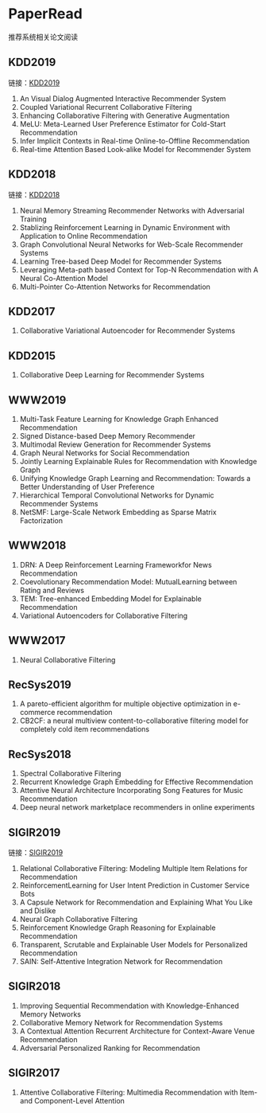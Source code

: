 # PaperRead

推荐系统相关论文阅读

## KDD2019

链接：[KDD2019](https://www.kdd.org/kdd2019/accepted-papers)

1. An Visual Dialog Augmented Interactive Recommender System
2. Coupled Variational Recurrent Collaborative Filtering
3. Enhancing Collaborative Filtering with Generative Augmentation
4. MeLU: Meta-Learned User Preference Estimator for Cold-Start Recommendation
5. Infer Implicit Contexts in Real-time Online-to-Offline Recommendation
6. Real-time Attention Based Look-alike Model for Recommender System

## KDD2018

链接：[KDD2018](https://www.kdd.org/kdd2018/accepted-papers)

1. Neural Memory Streaming Recommender Networks with Adversarial Training
2. Stablizing Reinforcement Learning in Dynamic Environment with Application to Online Recommendation
3. Graph Convolutional Neural Networks for Web-Scale Recommender Systems
4. Learning Tree-based Deep Model for Recommender Systems
5. Leveraging Meta-path based Context for Top-N Recommendation with A Neural Co-Attention Model
6. Multi-Pointer Co-Attention Networks for Recommendation

## KDD2017

1. Collaborative Variational Autoencoder for Recommender Systems

## KDD2015

1. Collaborative Deep Learning for Recommender Systems

## WWW2019

1. Multi-Task Feature Learning for Knowledge Graph Enhanced Recommendation
2. Signed Distance-based Deep Memory Recommender
3. Multimodal Review Generation for Recommender Systems
4. Graph Neural Networks for Social Recommendation
5. Jointly Learning Explainable Rules for Recommendation with Knowledge Graph
6. Unifying Knowledge Graph Learning and Recommendation: Towards a Better Understanding of User Preference
7. Hierarchical Temporal Convolutional Networks for Dynamic Recommender Systems
8. NetSMF: Large-Scale Network Embedding as Sparse Matrix Factorization

## WWW2018

1. DRN: A Deep Reinforcement Learning Frameworkfor News Recommendation
2. Coevolutionary Recommendation Model: MutualLearning between Rating and Reviews
3. TEM: Tree-enhanced Embedding Model for Explainable Recommendation
4. Variational Autoencoders for Collaborative Filtering

## WWW2017

1. Neural Collaborative Filtering

## RecSys2019

1. A pareto-efficient algorithm for multiple objective optimization in e-commerce recommendation
2. CB2CF: a neural multiview content-to-collaborative filtering model for completely cold item recommendations

## RecSys2018

1. Spectral Collaborative Filtering
2. Recurrent Knowledge Graph Embedding for Effective Recommendation
3. Attentive Neural Architecture Incorporating Song Features for Music Recommendation
4. Deep neural network marketplace recommenders in online
experiments

## SIGIR2019

链接：[SIGIR2019](https://sigir.org/sigir2019/program/accepted/)

1. Relational Collaborative Filtering: Modeling Multiple Item Relations for Recommendation
2. ReinforcementLearning for User Intent Prediction in Customer Service Bots
3. A Capsule Network for Recommendation and Explaining What You Like and Dislike
4. Neural Graph Collaborative Filtering
5. Reinforcement Knowledge Graph Reasoning for Explainable Recommendation
6. Transparent, Scrutable and Explainable User Models for Personalized Recommendation
7. SAIN: Self-Attentive Integration Network for Recommendation

## SIGIR2018

1. Improving Sequential Recommendation with Knowledge-Enhanced Memory Networks
2. Collaborative Memory Network for Recommendation Systems
3. A Contextual Attention Recurrent Architecture for Context-Aware Venue Recommendation
4. Adversarial Personalized Ranking for Recommendation

## SIGIR2017

1. Attentive Collaborative Filtering: Multimedia Recommendation with Item-and Component-Level Attention